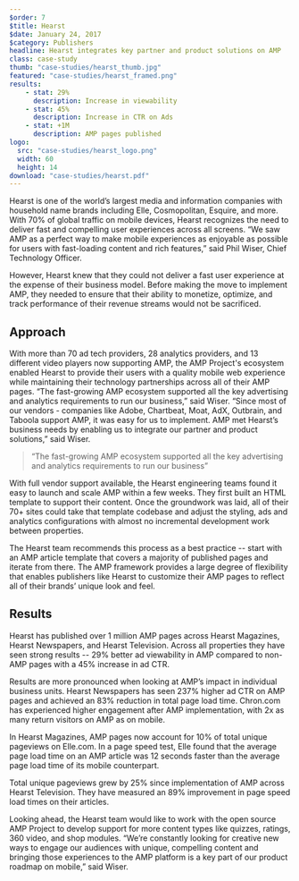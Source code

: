 ```yaml
---
$order: 7
$title: Hearst
$date: January 24, 2017
$category: Publishers
headline: Hearst integrates key partner and product solutions on AMP
class: case-study
thumb: "case-studies/hearst_thumb.jpg"
featured: "case-studies/hearst_framed.png"
results:
    - stat: 29%
      description: Increase in viewability
    - stat: 45%
      description: Increase in CTR on Ads
    - stat: +1M
      description: AMP pages published
logo:
  src: "case-studies/hearst_logo.png"
  width: 60
  height: 14
download: "case-studies/hearst.pdf"
---
```


<div class="img-right">
    <amp-img width="800" height="1371" layout="responsive" src="/static/img/case-studies/hearst_framed.png"></amp-img>
</div>

Hearst is one of the world’s largest media and information companies with household name brands including Elle, Cosmopolitan, Esquire, and more. With 70% of global traffic on mobile devices, Hearst recognizes the need to deliver fast and compelling user experiences across all screens. “We saw AMP as a perfect way to make mobile experiences as enjoyable as possible for users with fast-loading content and rich features,” said Phil Wiser, Chief Technology Officer.

However, Hearst knew that they could not deliver a fast user experience at the expense of their business model. Before making the move to implement AMP, they needed to ensure that their ability to monetize, optimize, and track performance of their revenue streams would not be sacrificed.

## Approach

With more than 70 ad tech providers, 28 analytics providers, and 13 different video players now supporting AMP, the AMP Project's ecosystem enabled Hearst to provide their users with a quality mobile web experience while maintaining their technology partnerships across all of their AMP pages. “The fast-growing AMP ecosystem supported all the key advertising and analytics requirements to run our business,” said Wiser. “Since most of our vendors - companies like Adobe, Chartbeat, Moat, AdX, Outbrain, and Taboola support AMP, it was easy for us to implement. AMP met Hearst’s business needs by enabling us to integrate our partner and product solutions,” said Wiser.

> “The fast-growing AMP ecosystem supported all the key advertising and analytics requirements to run our business”

With full vendor support available, the Hearst engineering teams found it easy to launch and scale AMP within a few weeks. They first built an HTML template to support their content. Once the groundwork was laid, all of their 70+ sites could take that template codebase and adjust the styling, ads and analytics configurations with almost no incremental development work between properties.

The Hearst team recommends this process as a best practice -- start with an AMP article template that covers a majority of published pages and iterate from there. The AMP framework provides a large degree of flexibility that enables publishers like Hearst to customize their AMP pages to reflect all of their brands’ unique look and feel.

## Results

<div class="img-left">
    <amp-img width="800" height="1371" layout="responsive" src="/static/img/case-studies/hearst_framed2.png"></amp-img>
</div>

Hearst has published over 1 million AMP pages across Hearst Magazines, Hearst Newspapers, and Hearst Television. Across all properties they have seen strong results -- 29% better ad viewability in AMP compared to non-AMP pages with a 45% increase in ad CTR.

Results are more pronounced when looking at AMP’s impact in individual business units. Hearst Newspapers has seen 237% higher ad CTR on AMP pages and achieved an 83% reduction in total page load time. Chron.com has experienced higher engagement after AMP implementation, with 2x as many return visitors on AMP as on mobile.

In Hearst Magazines, AMP pages now account for 10% of total unique pageviews on Elle.com. In a page speed test, Elle found that the average page load time on an AMP article was 12 seconds faster than the average page load time of its mobile counterpart.

Total unique pageviews grew by 25% since implementation of AMP across Hearst Television. They have measured an 89% improvement in page speed load times on their articles.

Looking ahead, the Hearst team would like to work with the open source AMP Project to develop support for more content types like quizzes, ratings, 360 video, and shop modules. “We’re constantly looking for creative new ways to engage our audiences with unique, compelling content and bringing those experiences to the AMP platform is a key part of our product roadmap on mobile,” said Wiser.
